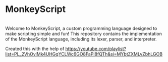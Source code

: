 <h1>MonkeyScript</h1>
<br>
Welcome to MonkeyScript, a custom programming language designed to make scripting simple and fun! This repository contains the implementation of the MonkeyScript language, including its lexer, parser, and interpreter.

Created this with the help of https://youtube.com/playlist?list=PL_2VhOvlMk4UHGqYCLWc6GO8FaPl8fQTh&si=MYbtZXMLvZbhLGOB
